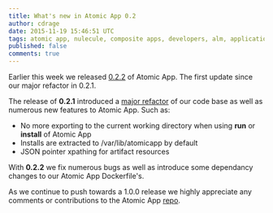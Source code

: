 ```yaml
---
title: What's new in Atomic App 0.2
author: cdrage
date: 2015-11-19 15:46:51 UTC
tags: atomic app, nulecule, composite apps, developers, alm, application lifecycle
published: false
comments: true
---
```


Earlier this week we released [0.2.2](https://github.com/projectatomic/atomicapp/releases) of Atomic App. The first update since our major refactor in 0.2.1.

The release of __0.2.1__ introduced a [major refactor](https://github.com/projectatomic/atomicapp/pull/278) of our code base as well as numerous new features to Atomic App. Such as:

 * No more exporting to the current working directory when using __run__ or __install__ of Atomic App
 * Installs are extracted to /var/lib/atomicapp by default
 * JSON pointer xpathing for artifact resources

With __0.2.2__ we fix numerous bugs as well as introduce some dependancy changes to our Atomic App Dockerfile's.

As we continue to push towards a 1.0.0 release we highly appreciate any comments or contributions to the Atomic App [repo](https://github.com/projectatomic/atomicapp).